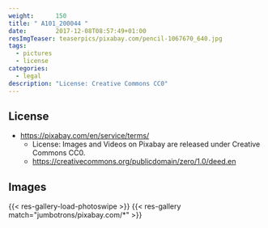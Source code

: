 ```yaml
---
weight:      150
title: " A101_200044 "
date:        2017-12-08T08:57:49+01:00
resImgTeaser: teaserpics/pixabay.com/pencil-1067670_640.jpg
tags:
  - pictures
  - license
categories:
  - legal
description: "License: Creative Commons CC0"
---
```



## License
* https://pixabay.com/en/service/terms/
  * License: Images and Videos on Pixabay are released under Creative Commons CC0.
  * https://creativecommons.org/publicdomain/zero/1.0/deed.en

## Images
{{< res-gallery-load-photoswipe >}}
{{< res-gallery match="jumbotrons/pixabay.com/*" >}} 
